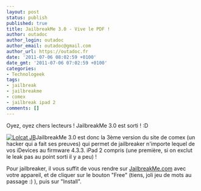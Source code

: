 ```yaml
---
layout: post
status: publish
published: true
title: JailbreakMe 3.0 - Vive le PDF !
author: outadoc
author_login: outadoc
author_email: outadoc@gmail.com
author_url: https://outadoc.fr
date: '2011-07-06 08:02:59 +0100'
date_gmt: '2011-07-06 07:02:59 +0100'
categories:
- Technologeek
tags:
- jailbreak
- jailbreakme
- comex
- jailbreak ipad 2
comments: []
---
```

Oyez, oyez chers lecteurs ! JailbreakMe 3.0 est sorti ! :D

[![](https://outadoc.fr/wp-content/uploads/2011/07/b9769b93-7f7e-461b-82b4-2156835e82cd1.jpg "Lolcat JB")][1]JailbreakMe 3.0 est donc la 3ème version du site de comex (un hacker qui a fait ses preuves) qui permet de jailbreaker n'importe lequel de vos iDevices au firmware 4.3.3. iPad 2 compris (une première, si on exclut le leak pas au point sorti il y a peu) !

Pour jailbreaker, il vous suffit de vous rendre sur [JailbreakMe.com][1] avec votre appareil, et de cliquer sur le bouton "Free" (tiens, joli jeu de mots au passage :) ), puis sur "Install".

[1]: http://jailbreakme.com
